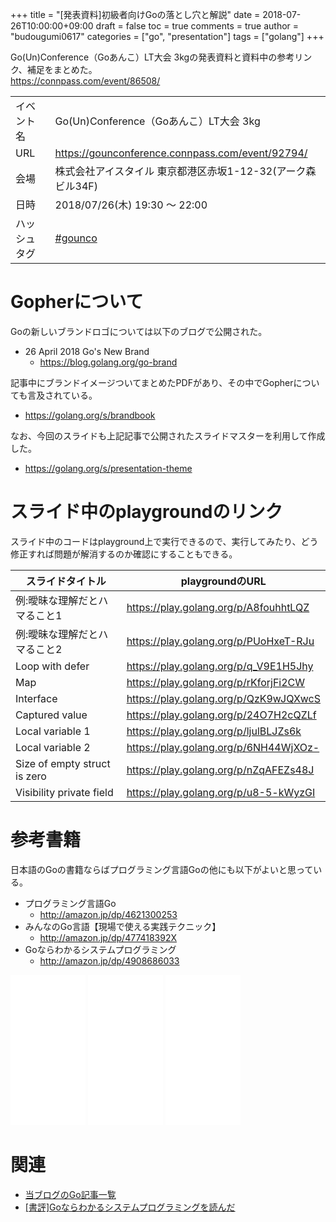 +++
title = "[発表資料]初級者向けGoの落とし穴と解説"
date = 2018-07-26T10:00:00+09:00
draft = false
toc = true
comments = true
author = "budougumi0617"
categories = ["go", "presentation"]
tags = ["golang"]
+++

Go(Un)Conference（Goあんこ）LT大会 3kgの発表資料と資料中の参考リンク、補足をまとめた。  
https://connpass.com/event/86508/


<!--more-->

|||
|---|---|
|イベント名|Go(Un)Conference（Goあんこ）LT大会 3kg|
|URL|https://gounconference.connpass.com/event/92794/|
|会場|株式会社アイスタイル 東京都港区赤坂1-12-32(アーク森ビル34F)|
|日時|2018/07/26(木) 19:30 〜 22:00|
|ハッシュタグ| [#gounco](https://twitter.com/hashtag/gounco)|

# Gopherについて
Goの新しいブランドロゴについては以下のブログで公開された。

- 26 April 2018 Go's New Brand
  - https://blog.golang.org/go-brand

記事中にブランドイメージついてまとめたPDFがあり、その中でGopherについても言及されている。

- https://golang.org/s/brandbook

なお、今回のスライドも上記記事で公開されたスライドマスターを利用して作成した。

- https://golang.org/s/presentation-theme

# スライド中のplaygroundのリンク

スライド中のコードはplayground上で実行できるので、実行してみたり、どう修正すれば問題が解消するのか確認にすることもできる。

|スライドタイトル| playgroundのURL|
|---|---|
|例:曖昧な理解だとハマること1|https://play.golang.org/p/A8fouhhtLQZ|
|例:曖昧な理解だとハマること2|https://play.golang.org/p/PUoHxeT-RJu|
|Loop with defer|https://play.golang.org/p/q_V9E1H5Jhy|
|Map|https://play.golang.org/p/rKforjFi2CW|
|Interface|https://play.golang.org/p/QzK9wJQXwcS|
|Captured value|https://play.golang.org/p/24O7H2cQZLf|
|Local variable 1|https://play.golang.org/p/ljulBLJZs6k|
|Local variable 2|https://play.golang.org/p/6NH44WjXOz-|
|Size of empty struct is zero|https://play.golang.org/p/nZqAFEZs48J|
|Visibility private field|https://play.golang.org/p/u8-5-kWyzGI|

# 参考書籍
日本語のGoの書籍ならばプログラミング言語Goの他にも以下がよいと思っている。

- プログラミング言語Go
  - http://amazon.jp/dp/4621300253
- みんなのGo言語【現場で使える実践テクニック】
  - http://amazon.jp/dp/477418392X
- Goならわかるシステムプログラミング
  - http://amazon.jp/dp/4908686033

<iframe style="width:120px;height:240px;" marginwidth="0" marginheight="0" scrolling="no" frameborder="0" src="//rcm-fe.amazon-adsystem.com/e/cm?lt1=_blank&bc1=000000&IS2=1&bg1=FFFFFF&fc1=000000&lc1=0000FF&t=github.io-22&o=9&p=8&l=as4&m=amazon&f=ifr&ref=as_ss_li_til&asins=4621300253&linkId=60c659a7abb2c7dda3a8bda5b132808f"></iframe>
<iframe style="width:120px;height:240px;" marginwidth="0" marginheight="0" scrolling="no" frameborder="0" src="//rcm-fe.amazon-adsystem.com/e/cm?lt1=_blank&bc1=000000&IS2=1&bg1=FFFFFF&fc1=000000&lc1=0000FF&t=github.io-22&o=9&p=8&l=as4&m=amazon&f=ifr&ref=as_ss_li_til&asins=B01LMS7B1O&linkId=ba2078cb70074d6995f4778e3da04293"></iframe>
<iframe style="width:120px;height:240px;" marginwidth="0" marginheight="0" scrolling="no" frameborder="0" src="//rcm-fe.amazon-adsystem.com/e/cm?lt1=_blank&bc1=000000&IS2=1&bg1=FFFFFF&fc1=000000&lc1=0000FF&t=github.io-22&o=9&p=8&l=as4&m=amazon&f=ifr&ref=as_ss_li_til&asins=4908686033&linkId=ca1623768c07f1a972fcf9c6e0acd040"></iframe>

# 関連
- [当ブログのGo記事一覧](/categories/go/)
- [[書評]Goならわかるシステムプログラミングを読んだ](/2018/02/26/review-go-system-programming)

